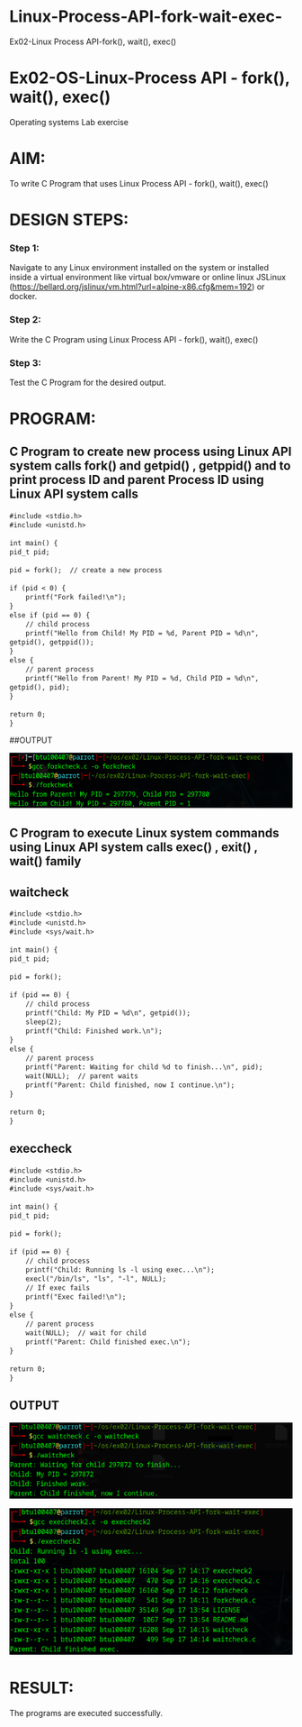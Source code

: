 # Linux-Process-API-fork-wait-exec-
Ex02-Linux Process API-fork(), wait(), exec()
# Ex02-OS-Linux-Process API - fork(), wait(), exec()
Operating systems Lab exercise


# AIM:
To write C Program that uses Linux Process API - fork(), wait(), exec()

# DESIGN STEPS:

### Step 1:

Navigate to any Linux environment installed on the system or installed inside a virtual environment like virtual box/vmware or online linux JSLinux (https://bellard.org/jslinux/vm.html?url=alpine-x86.cfg&mem=192) or docker.

### Step 2:

Write the C Program using Linux Process API - fork(), wait(), exec()

### Step 3:

Test the C Program for the desired output. 

# PROGRAM:

## C Program to create new process using Linux API system calls fork() and getpid() , getppid() and to print process ID and parent Process ID using Linux API system calls

    #include <stdio.h>
    #include <unistd.h>

    int main() {
    pid_t pid;

    pid = fork();  // create a new process

    if (pid < 0) {
        printf("Fork failed!\n");
    }
    else if (pid == 0) {
        // child process
        printf("Hello from Child! My PID = %d, Parent PID = %d\n", getpid(), getppid());
    }
    else {
        // parent process
        printf("Hello from Parent! My PID = %d, Child PID = %d\n", getpid(), pid);
    }

    return 0;
    }


##OUTPUT

![Alt text](osexp02_1.png)


## C Program to execute Linux system commands using Linux API system calls exec() , exit() , wait() family
## waitcheck
    #include <stdio.h>
    #include <unistd.h>
    #include <sys/wait.h>

    int main() {
    pid_t pid;

    pid = fork();

    if (pid == 0) {
        // child process
        printf("Child: My PID = %d\n", getpid());
        sleep(2);
        printf("Child: Finished work.\n");
    }
    else {
        // parent process
        printf("Parent: Waiting for child %d to finish...\n", pid);
        wait(NULL);  // parent waits
        printf("Parent: Child finished, now I continue.\n");
    }

    return 0;
    }
 ## execcheck
    #include <stdio.h>
    #include <unistd.h>
    #include <sys/wait.h>

    int main() {
    pid_t pid;

    pid = fork();

    if (pid == 0) {
        // child process
        printf("Child: Running ls -l using exec...\n");
        execl("/bin/ls", "ls", "-l", NULL);
        // If exec fails
        printf("Exec failed!\n");
    }
    else {
        // parent process
        wait(NULL);  // wait for child
        printf("Parent: Child finished exec.\n");
    }

    return 0;
    }

## OUTPUT

![Alt text](osexp02_2.png)


![Alt text](osexp02_3.png)

# RESULT:
The programs are executed successfully.

